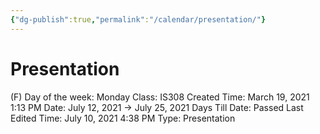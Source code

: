 ```yaml
---
{"dg-publish":true,"permalink":"/calendar/presentation/"}
---
```


# Presentation

(F) Day of the week: Monday
Class: IS308
Created Time: March 19, 2021 1:13 PM
Date: July 12, 2021 → July 25, 2021
Days Till Date: Passed
Last Edited Time: July 10, 2021 4:38 PM
Type: Presentation